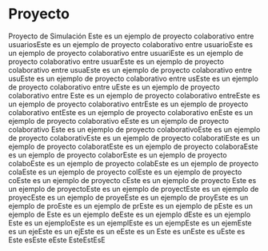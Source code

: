 Proyecto
========

Proyecto de Simulación
Este es un ejemplo de proyecto colaborativo entre usuariosEste es un ejemplo de proyecto colaborativo entre usuarioEste es un ejemplo de proyecto colaborativo entre usuariEste es un ejemplo de proyecto colaborativo entre usuarEste es un ejemplo de proyecto colaborativo entre usuaEste es un ejemplo de proyecto colaborativo entre usuEste es un ejemplo de proyecto colaborativo entre usEste es un ejemplo de proyecto colaborativo entre uEste es un ejemplo de proyecto colaborativo entre Este es un ejemplo de proyecto colaborativo entreEste es un ejemplo de proyecto colaborativo entrEste es un ejemplo de proyecto colaborativo entEste es un ejemplo de proyecto colaborativo enEste es un ejemplo de proyecto colaborativo eEste es un ejemplo de proyecto colaborativo Este es un ejemplo de proyecto colaborativoEste es un ejemplo de proyecto colaborativEste es un ejemplo de proyecto colaboratiEste es un ejemplo de proyecto colaboratEste es un ejemplo de proyecto colaboraEste es un ejemplo de proyecto colaborEste es un ejemplo de proyecto colaboEste es un ejemplo de proyecto colabEste es un ejemplo de proyecto colaEste es un ejemplo de proyecto colEste es un ejemplo de proyecto coEste es un ejemplo de proyecto cEste es un ejemplo de proyecto Este es un ejemplo de proyectoEste es un ejemplo de proyectEste es un ejemplo de proyecEste es un ejemplo de proyeEste es un ejemplo de proyEste es un ejemplo de proEste es un ejemplo de prEste es un ejemplo de pEste es un ejemplo de Este es un ejemplo deEste es un ejemplo dEste es un ejemplo Este es un ejemploEste es un ejemplEste es un ejempEste es un ejemEste es un ejeEste es un ejEste es un eEste es un Este es unEste es uEste es Este esEste eEste EsteEstEsE
